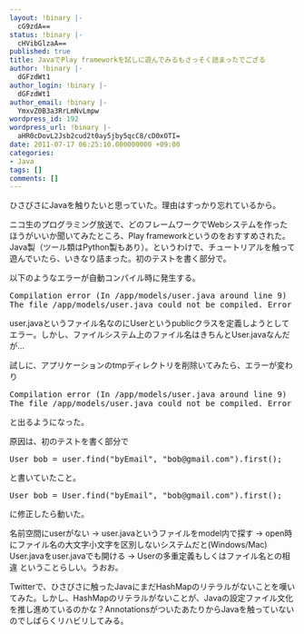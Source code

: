 ```yaml
---
layout: !binary |-
  cG9zdA==
status: !binary |-
  cHVibGlzaA==
published: true
title: JavaでPlay frameworkを試しに遊んでみるもさっそく詰まったでござる
author: !binary |-
  dGFzdWt1
author_login: !binary |-
  dGFzdWt1
author_email: !binary |-
  YmxvZ0B3a3RrLmNvLmpw
wordpress_id: 192
wordpress_url: !binary |-
  aHR0cDovL2Jsb2cud2t0ay5jby5qcC8/cD0xOTI=
date: 2011-07-17 06:25:10.000000000 +09:00
categories:
- Java
tags: []
comments: []
---
```

ひさびさにJavaを触りたいと思っていた。理由はすっかり忘れているから。

ニコ生のプログラミング放送で、どのフレームワークでWebシステムを作ったほうがいいか聞いてみたところ、Play frameworkというのをおすすめされた。Java製（ツール類はPython製もあり）。というわけで、チュートリアルを触って遊んでいたら、いきなり詰まった。初のテストを書く部分で。

以下のようなエラーが自動コンパイル時に発生する。
<pre>Compilation error (In /app/models/user.java around line 9)
The file /app/models/user.java could not be compiled. Error raised is : The public type User must be defined in its own file</pre>
user.javaというファイル名なのにUserというpublicクラスを定義しようとしてエラー。しかし、ファイルシステム上のファイル名はきちんとUser.javaなんだが&hellip;

試しに、アプリケーションのtmpディレクトリを削除いてみたら、エラーが変わり
<pre>Compilation error (In /app/models/user.java around line 9)
The file /app/models/user.java could not be compiled. Error raised is : The type User is already defined</pre>
と出るようになった。

原因は、初のテストを書く部分で
<pre>User bob = user.find("byEmail", "bob@gmail.com").first();</pre>
と書いていたこと。
<pre>User bob = User.find("byEmail", "bob@gmail.com").first();</pre>
に修正したら動いた。

名前空間にuserがない -> user.javaというファイルをmodel内で探す -> open時にファイル名の大文字小文字を区別しないシステムだと(Windows/Mac) User.javaをuser.javaでも開ける -> Userの多重定義もしくはファイル名との相違
ということらしい。うおお。

Twitterで、ひさびさに触ったJavaにまだHashMapのリテラルがないことを嘆いてみた。しかし、HashMapのリテラルがないことが、Javaの設定ファイル文化を推し進めているのかな？AnnotationsがついたあたりからJavaを触っていないのでしばらくリハビリしてみる。
